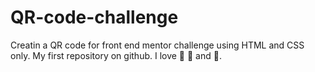 # QR-code-challenge
Creatin a QR code for front end mentor challenge using HTML and CSS only.
My first repository on github.
I love 🍰 🎵 and 📖.

